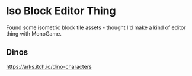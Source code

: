 # Iso Block Editor Thing
Found some isometric block tile assets - thought I'd make a kind of editor thing with MonoGame.

## Dinos
https://arks.itch.io/dino-characters
